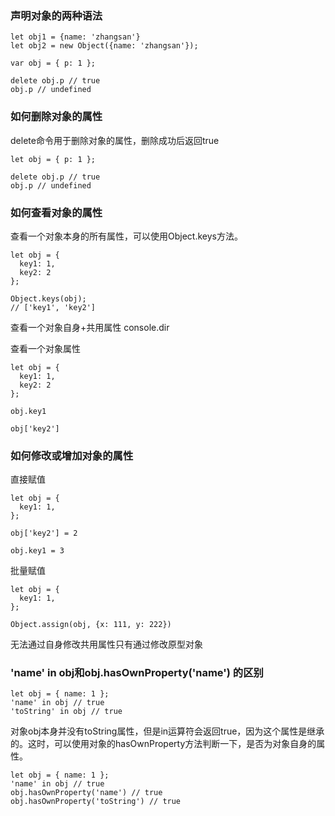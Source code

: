 ### 声明对象的两种语法
```
let obj1 = {name: 'zhangsan'}
let obj2 = new Object({name: 'zhangsan'});

var obj = { p: 1 };

delete obj.p // true
obj.p // undefined
```
### 如何删除对象的属性
delete命令用于删除对象的属性，删除成功后返回true

```
let obj = { p: 1 };

delete obj.p // true
obj.p // undefined
```
### 如何查看对象的属性
查看一个对象本身的所有属性，可以使用Object.keys方法。

```
let obj = {
  key1: 1,
  key2: 2
};

Object.keys(obj);
// ['key1', 'key2']
```
查看一个对象自身+共用属性 console.dir

查看一个对象属性
```
let obj = {
  key1: 1,
  key2: 2
};

obj.key1

obj['key2']
```

### 如何修改或增加对象的属性
直接赋值

```
let obj = {
  key1: 1,
};

obj['key2'] = 2

obj.key1 = 3
```
批量赋值
```
let obj = {
  key1: 1,
};

Object.assign(obj, {x: 111, y: 222})
```
无法通过自身修改共用属性只有通过修改原型对象

### 'name' in obj和obj.hasOwnProperty('name') 的区别

```
let obj = { name: 1 };
'name' in obj // true
'toString' in obj // true
```
对象obj本身并没有toString属性，但是in运算符会返回true，因为这个属性是继承的。这时，可以使用对象的hasOwnProperty方法判断一下，是否为对象自身的属性。
```
let obj = { name: 1 };
'name' in obj // true
obj.hasOwnProperty('name') // true
obj.hasOwnProperty('toString') // true
```

